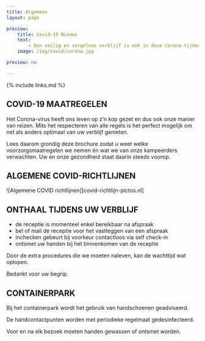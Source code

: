 ```yaml
---
title: Algemeen
layout: page

preview:
    title: Covid-19 Nieuws
    text: 
        - Een veilig en zorgeloos verblijf is ook in deze Corona-tijden perfect mogelijk. Al onze voorzorgsmaatregelen en richtlijnen zetten we graag op een rijtje.
    image: /img/covid/corona.jpg

preview: no

---
```


{% include links.md %}

## COVID-19 MAATREGELEN

Het Corona-virus heeft ons leven op z’n kop gezet en dus ook onze manier van reizen.
Mits het respecteren van alle regels is het perfect mogelijk om net als anders optimaal
van uw verblijf genieten.

Lees daarom grondig deze brochure zodat u weet welke voorzorgsmaatregelen
we nemen én wat we van onze kampeerders verwachten. Uw en onze gezondheid staat
daarin steeds voorop.


## ALGEMENE COVID-RICHTLIJNEN

![Algemene COVID richtlijnen][covid-richtlijn-pictos.nl]


## ONTHAAL TIJDENS UW VERBLIJF

* de receptie is momenteel enkel bereikbaar na afspraak 
* bel of mail de receptie voor het vastleggen van een afspraak
* inchecken gebeurt bij voorkeur contactloos via self check-in
* ontsmet uw handen bij het binnenkomen van de receptie


Door de extra procedures die we moeten naleven, kan de wachttijd wat oplopen.

Bedankt voor uw begrip.

## CONTAINERPARK

Bij het containerpark wordt het gebruik van handschoenen geadviseerd.

De handcontactpunten worden met periodieke regelmaat gedesinfecteerd.

Voor en na elk bezoek moeten handen gewassen of ontsmet worden.